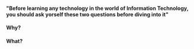 #### "Before learning any technology in the world of Information Technology, you should ask yorself these two questions before diving into it"
#### Why?
#### What?
